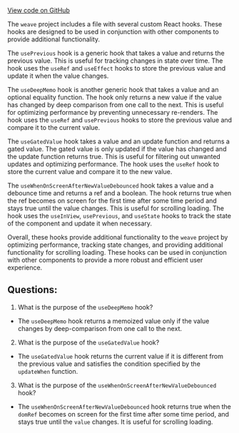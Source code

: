[View code on GitHub](https://github.com/wandb/weave/weave-js/src/common/state/hooks.ts)

The `weave` project includes a file with several custom React hooks. These hooks are designed to be used in conjunction with other components to provide additional functionality.

The `usePrevious` hook is a generic hook that takes a value and returns the previous value. This is useful for tracking changes in state over time. The hook uses the `useRef` and `useEffect` hooks to store the previous value and update it when the value changes.

The `useDeepMemo` hook is another generic hook that takes a value and an optional equality function. The hook only returns a new value if the value has changed by deep comparison from one call to the next. This is useful for optimizing performance by preventing unnecessary re-renders. The hook uses the `useRef` and `usePrevious` hooks to store the previous value and compare it to the current value.

The `useGatedValue` hook takes a value and an update function and returns a gated value. The gated value is only updated if the value has changed and the update function returns true. This is useful for filtering out unwanted updates and optimizing performance. The hook uses the `useRef` hook to store the current value and compare it to the new value.

The `useWhenOnScreenAfterNewValueDebounced` hook takes a value and a debounce time and returns a ref and a boolean. The hook returns true when the ref becomes on screen for the first time after some time period and stays true until the value changes. This is useful for scrolling loading. The hook uses the `useInView`, `usePrevious`, and `useState` hooks to track the state of the component and update it when necessary.

Overall, these hooks provide additional functionality to the `weave` project by optimizing performance, tracking state changes, and providing additional functionality for scrolling loading. These hooks can be used in conjunction with other components to provide a more robust and efficient user experience.
## Questions: 
 1. What is the purpose of the `useDeepMemo` hook?
- The `useDeepMemo` hook returns a memoized value only if the value changes by deep-comparison from one call to the next.

2. What is the purpose of the `useGatedValue` hook?
- The `useGatedValue` hook returns the current value if it is different from the previous value and satisfies the condition specified by the `updateWhen` function.

3. What is the purpose of the `useWhenOnScreenAfterNewValueDebounced` hook?
- The `useWhenOnScreenAfterNewValueDebounced` hook returns true when the `domRef` becomes on screen for the first time after some time period, and stays true until the `value` changes. It is useful for scrolling loading.